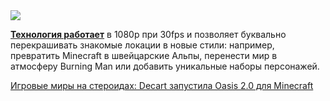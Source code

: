 <!--2025-09-05 13:58:07-->
<div class="yb">
  <div class="rss habr"><img src="https://habrastorage.org/getpro/habr/upload_files/d68/ac4/0d9/d68ac40d912c7fb8f23863a5ba3ee5b1.png" /><p><strong><a href="https://oasis2.decart.ai/demo" rel="noopener noreferrer nofollow">Технология работает</a></strong> в 1080p при 30fps и позволяет буквально перекрашивать знакомые локации в новые стили: например, превратить Minecraft в швейцарские Альпы, перенести мир в атмосферу Burning Man или добавить уникальные наборы персонажей.  </p> <a... <p class="titl"><a href="https://habr.com/ru/companies/bothub/news/944274/?utm_source=habrahabr&utm_medium=rss&utm_campaign=944274">Игровые миры на стероидах: Decart запустила Oasis 2.0 для Minecraft</a></p></div>
</div>
